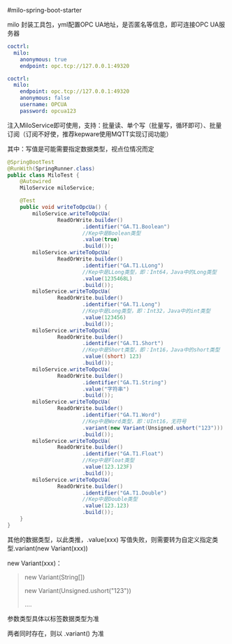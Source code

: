 #milo-spring-boot-starter

milo 封装工具包，yml配置OPC UA地址，是否匿名等信息，即可连接OPC UA服务器

```yaml
coctrl:
  milo:
    anonymous: true
    endpoint: opc.tcp://127.0.0.1:49320
```

```yaml
coctrl:
  milo:
    endpoint: opc.tcp://127.0.0.1:49320
    anonymous: false
    username: OPCUA
    password: opcua123
```
注入MiloService即可使用，支持：批量读、单个写（批量写，循环即可）、批量订阅（订阅不好使，推荐kepware使用MQTT实现订阅功能）

其中：写值是可能需要指定数据类型，视点位情况而定
```java
@SpringBootTest
@RunWith(SpringRunner.class)
public class MiloTest {
    @Autowired
    MiloService miloService;

    @Test
    public void writeToOpcUa() {
        miloService.writeToOpcUa(
                ReadOrWrite.builder()
                        .identifier("GA.T1.Boolean")
                        //Kep中是Boolean类型
                        .value(true)
                        .build());
        miloService.writeToOpcUa(
                ReadOrWrite.builder()
                        .identifier("GA.T1.LLong")
                        //Kep中是LLong类型，即：Int64，Java中的Long类型
                        .value(1235468L)
                        .build());
        miloService.writeToOpcUa(
                ReadOrWrite.builder()
                        .identifier("GA.T1.Long")
                        //Kep中是Long类型，即：Int32，Java中的int类型
                        .value(123456)
                        .build());
        miloService.writeToOpcUa(
                ReadOrWrite.builder()
                        .identifier("GA.T1.Short")
                        //Kep中是Short类型，即：Int16，Java中的short类型
                        .value((short) 123)
                        .build());
        miloService.writeToOpcUa(
                ReadOrWrite.builder()
                        .identifier("GA.T1.String")
                        .value("字符串")
                        .build());
        miloService.writeToOpcUa(
                ReadOrWrite.builder()
                        .identifier("GA.T1.Word")
                        //Kep中是Word类型，即：UInt16，无符号
                        .variant(new Variant(Unsigned.ushort("123")))
                        .build());
        miloService.writeToOpcUa(
                ReadOrWrite.builder()
                        .identifier("GA.T1.Float")
                        //Kep中是Float类型
                        .value(123.123F)
                        .build());
        miloService.writeToOpcUa(
                ReadOrWrite.builder()
                        .identifier("GA.T1.Double")
                        //Kep中是Double类型
                        .value(123.123)
                        .build());
    }
}
```
其他的数据类型，以此类推，.value(xxx) 写值失败，则需要转为自定义指定类型.variant(new Variant(xxx))

new Variant(xxx)：
> new Variant(String[])
> 
> new Variant(Unsigned.ushort("123"))
> 
> ....

参数类型具体以标签数据类型为准

两者同时存在，则以 .variant() 为准